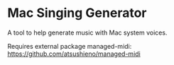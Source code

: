 # Mac Singing Generator
 A tool to help generate music with Mac system voices.

 Requires external package managed-midi: https://github.com/atsushieno/managed-midi
